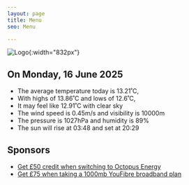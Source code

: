 ```yaml
---
layout: page
title: Menu
seo: Menu

---
```


![Logo](/images/logo.jpg){:width="832px"}

<!-- weather_marker starts -->
## On Monday, 16 June 2025

- The average temperature today is 13.21˚C,
- With highs of 13.86˚C and lows of 12.6˚C,
- It may feel like 12.91˚C with clear sky
- The wind speed is 0.45m/s and visibility is 10000m
- The pressure is 1027hPa and humidity is 89%
- The sun will rise at 03:48 and set at 20:29

<!-- weather_marker ends -->

## Sponsors

- [Get £50 credit when switching to Octopus Energy](https://bit.ly/3oD1nnS)
- [Get £75 when taking a 1000mb YouFibre broadband plan](https://aklam.io/91zWhU?)
